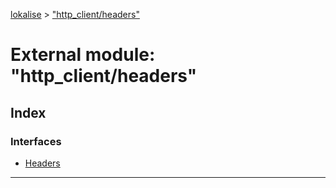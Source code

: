[lokalise](../README.md) > ["http_client/headers"](../modules/_http_client_headers_.md)

# External module: "http_client/headers"

## Index

### Interfaces

* [Headers](../interfaces/_http_client_headers_.headers.md)

---

